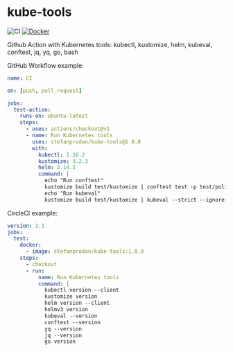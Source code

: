 # kube-tools

![CI](https://github.com/stefanprodan/kube-tools/workflows/CI/badge.svg)
[![Docker](https://img.shields.io/badge/Docker%20Hub-stefanprodan%2Fkube--tools-blue)](https://hub.docker.com/r/stefanprodan/kube-tools)

Github Action with Kubernetes tools: kubectl, kustomize, helm, kubeval, conftest, jq, yq, go, bash

GitHub Workflow example:

```yaml
name: CI

on: [push, pull_request]

jobs:
  test-action:
    runs-on: ubuntu-latest
    steps:
      - uses: actions/checkout@v1
      - name: Run Kubernetes tools
        uses: stefanprodan/kube-tools@1.0.0
        with:
          kubectl: 1.16.2
          kustomize: 3.2.3
          helm: 2.14.3
          command: |
            echo "Run conftest"
            kustomize build test/kustomize | conftest test -p test/policy -
            echo "Run kubeval"
            kustomize build test/kustomize | kubeval --strict --ignore-missing-schemas
```

CircleCI example:

```yaml
version: 2.1
jobs:
  test:
    docker:
      - image: stefanprodan/kube-tools:1.0.0
    steps:
      - checkout
      - run:
          name: Run Kubernetes tools
          command: |
            kubectl version --client
            kustomize version
            helm version --client
            helmv3 version
            kubeval --version
            conftest --version
            yq --version
            jq --version
            go version
``` 
